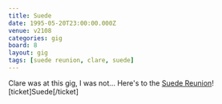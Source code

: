 ```yaml
---
title: Suede
date: 1995-05-20T23:00:00.000Z
venue: v2108
categories: gig
board: 8
layout: gig
tags: [suede reunion, clare, suede]
---
```

Clare was at this gig, I was not... Here's to the <a href="/wiki/suede+reunion">Suede Reunion</a>!
[ticket]Suede[/ticket]